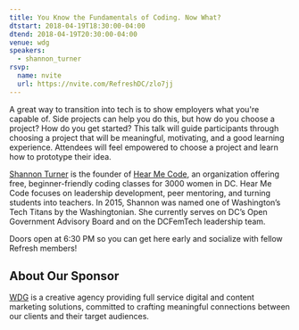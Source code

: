 ```yaml
---
title: You Know the Fundamentals of Coding. Now What?
dtstart: 2018-04-19T18:30:00-04:00
dtend: 2018-04-19T20:30:00-04:00
venue: wdg
speakers:
  - shannon_turner
rsvp:
  name: nvite
  url: https://nvite.com/RefreshDC/zlo7jj
---
```


A great way to transition into tech is to show employers what you're capable of. Side projects can help you do this, but how do you choose a project? How do you get started? This talk will guide participants through choosing a project that will be meaningful, motivating, and a good learning experience. Attendees will feel empowered to choose a project and learn how to prototype their idea.

[Shannon Turner](https://shannonvturner.com) is the founder of [Hear Me Code](https://hearmecode.com), an organization offering free, beginner-friendly coding classes for 3000 women in DC. Hear Me Code focuses on leadership development, peer mentoring, and turning students into teachers. In 2015, Shannon was named one of Washington’s Tech Titans by the Washingtonian. She currently serves on DC’s Open Government Advisory Board and on the DCFemTech leadership team.

Doors open at 6:30 PM so you can get here early and socialize with fellow Refresh members!

## About Our Sponsor

[WDG](https://www.webdevelopmentgroup.com) is a creative agency providing full service digital and content marketing solutions, committed to crafting meaningful connections between our clients and their target audiences.
